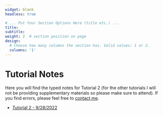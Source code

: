 ```yaml
---
widget: blank
headless: true

# ... Put Your Section Options Here (title etc.) ...
title: 
subtitle:
weight: 2  # section position on page
design:
  # Choose how many columns the section has. Valid values: 1 or 2.
  columns: '1'
---
```

# Tutorial Notes
Here you will find the typed notes for Tutorial 2 (for the other tutorials I will not be providing supplementary materials so please make sure to attend). If you find errors, please feel free to [contact me](https://davidknapik.com/#contact).

- [Tutorial 2 - 9/28/2022](https://github.com/Dknapik/website-academic/blob/master/content/MAT244/244TUT_SEP28.pdf)



